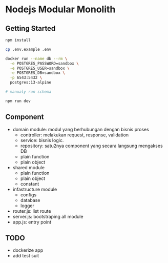 # Nodejs Modular Monolith

## Getting Started
```bash
npm install

cp .env.example .env

docker run --name db --rm \
  -e POSTGRES_PASSWORD=sandbox \
  -e POSTGRES_USER=sandbox \
  -e POSTGRES_DB=sandbox \
  -p 6543:5432 \
  postgres:13-alpine

# manualy run schema

npm run dev
```

## Component
- domain module: modul yang berhubungan dengan bisnis proses
  - controller: melakukan request, response, validation
  - service: bisnis logic.
  - repository: satu2nya component yang secara langsung mengakses DB
  - plain function
  - plain object
- shared module
  - plain function
  - plain object
  - constant
- infastructure module
  - configs
  - database
  - logger
- router.js: list route
- server.js: bootstraping all module
- app.js: entry point

## TODO
- dockerize app
- add test suit